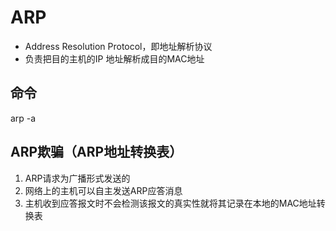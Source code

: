 # ARP
- Address Resolution Protocol，即地址解析协议
- 负责把目的主机的IP 地址解析成目的MAC地址

## 命令
arp -a

## ARP欺骗（ARP地址转换表）
1. ARP请求为广播形式发送的
2. 网络上的主机可以自主发送ARP应答消息
3. 主机收到应答报文时不会检测该报文的真实性就将其记录在本地的MAC地址转换表
